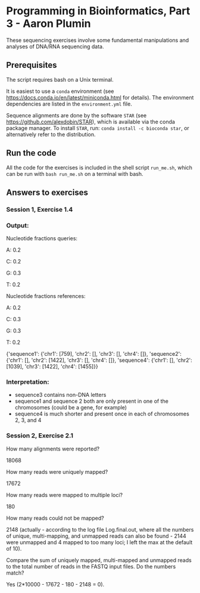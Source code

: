 # Programming in Bioinformatics, Part 3 - Aaron Plumin
These sequencing exercises involve some fundamental manipulations and analyses of DNA/RNA sequencing data.

## Prerequisites
The script requires bash on a Unix terminal.

It is easiest to use a `conda` environment (see https://docs.conda.io/en/latest/miniconda.html for details).
The environment dependencies are listed in the `environment.yml` file. 

Sequence alignments are done by the software `STAR` (see https://github.com/alexdobin/STAR), which is available via 
the conda package manager. To install `STAR`, run: `conda install -c bioconda star`, or alternatively refer to the 
distribution.

## Run the code
All the code for the exercises is included in the shell script `run_me.sh`,
which can be run with `bash run_me.sh` on a terminal with bash.


## Answers to exercises
### Session 1, Exercise 1.4
### Output:

Nucleotide fractions queries:

A: 0.2

C: 0.2

G: 0.3

T: 0.2

Nucleotide fractions references:

A: 0.2

C: 0.3

G: 0.3

T: 0.2

{'sequence1': {'chr1': [759], 'chr2': [], 'chr3': [], 'chr4': []}, 'sequence2': {'chr1': [], 'chr2': [1422], 
'chr3': [], 'chr4': []}, 'sequence4': {'chr1': [], 'chr2': [1039], 'chr3': [1422], 'chr4': [1455]}}

### Interpretation:

- sequence3 contains non-DNA letters
- sequence1 and sequence 2 both are only present in one of the chromosomes (could be a gene, for example)
- sequence4 is much shorter and present once in each of chromosomes 2, 3, and 4

### Session 2, Exercise 2.1
How many alignments were reported?

18068

How many reads were uniquely mapped?

17672

How many reads were mapped to multiple loci?

180

How many reads could not be mapped?

2148 (actually - according to the log file Log.final.out, where all the numbers of unique, multi-mapping, and unmapped 
reads can also be found - 2144 were unmapped and 4 mapped to too many loci; I left the max at the default of 10).

Compare the sum of uniquely mapped, multi-mapped and unmapped reads to the total number of reads in the FASTQ input 
files. Do the numbers match?

Yes (2*10000 - 17672 - 180 - 2148 = 0).
